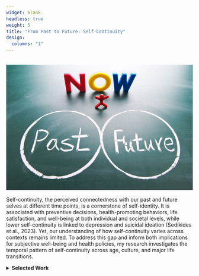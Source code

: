 ```yaml
---
widget: blank
headless: true
weight: 5
title: "From Past to Future: Self-Continuity"
design:
  columns: "1"
---
```


<div class="row">
  <div class="col-md-6">
    <br>
    <img src="pastfuture.jpeg" style="max-width:100%;">
    <br>
  </div>
  <div class="col-md-6">
    <p>
      Self-continuity, the perceived connectedness with our past and future selves at different time points, is a cornerstone of self-identity. It is associated with preventive decisions, health-promoting behaviors, life satisfaction, and well-being at both individual and societal levels, while lower self-continuity is linked to depression and suicidal ideation (Sedikides et al., 2023). Yet, our understanding of how self-continuity varies across contexts remains limited. To address this gap and inform both implications for subjective well-being and health policies, my research investigates the temporal pattern of self-continuity across age, culture, and major life transitions.

<br>
<details>
<summary><b>Selected Work</b></summary>
  <b>Lu, Y.</b>, Gerstorf, D., & Löckenhoff, C. E. (2023). Age differences in self-continuity in the U.S. and Germany: The role of temporal direction, temporal distance, and demographics. <i>The Journals of Gerontology: Series B</i>. [<a href="https://doi.org/10.1093/geronb/gbad002">Link</a>]
  
  <br>
  <b>Lu, Y.</b>, & Löckenhoff, C. E. (2024). Differences in the temporal extension of self-continuity over the course of the COVID-19 pandemic. <i>Self and Identity</i>. [<a href="https://doi.org/10.1080/15298868.2024.2400732">Link</a>]

  <br>
  <b>Lu, Y.</b>, Ghose, U., Gerstorf, D., & Löckenhoff, C. E. (in revision). Longitudinal health-related precursors of self-continuity in the German Socio-Economic Panel Study.
</details>
    </p>
  </div>
</div>
